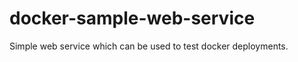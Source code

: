 docker-sample-web-service
=========================

Simple web service which can be used to test docker deployments.
